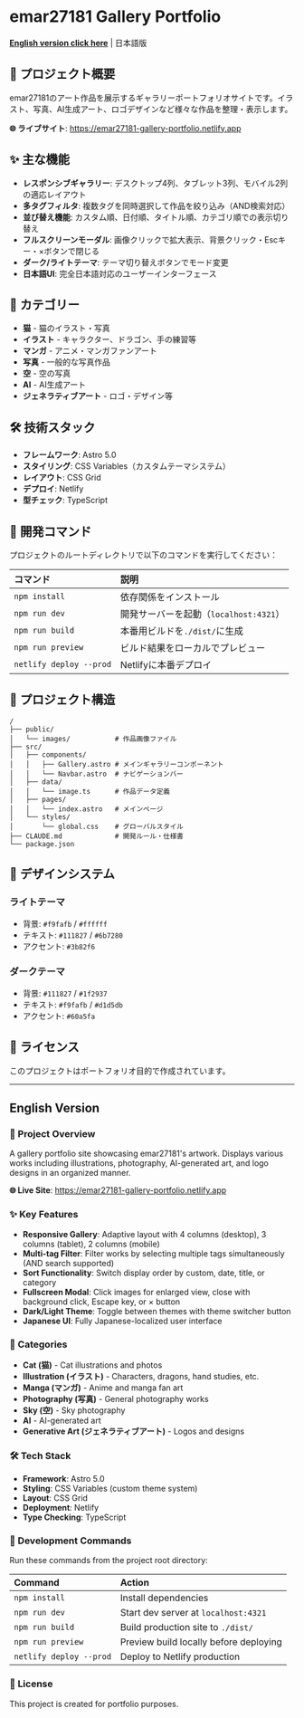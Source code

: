 # emar27181 Gallery Portfolio

**[English version click here](#english-version)** | 日本語版

## 📖 プロジェクト概要

emar27181のアート作品を展示するギャラリーポートフォリオサイトです。イラスト、写真、AI生成アート、ロゴデザインなど様々な作品を整理・表示します。

**🌐 ライブサイト**: https://emar27181-gallery-portfolio.netlify.app

## ✨ 主な機能

- **レスポンシブギャラリー**: デスクトップ4列、タブレット3列、モバイル2列の適応レイアウト
- **多タグフィルタ**: 複数タグを同時選択して作品を絞り込み（AND検索対応）
- **並び替え機能**: カスタム順、日付順、タイトル順、カテゴリ順での表示切り替え
- **フルスクリーンモーダル**: 画像クリックで拡大表示、背景クリック・Escキー・×ボタンで閉じる
- **ダーク/ライトテーマ**: テーマ切り替えボタンでモード変更
- **日本語UI**: 完全日本語対応のユーザーインターフェース

## 🎨 カテゴリー

- **猫** - 猫のイラスト・写真
- **イラスト** - キャラクター、ドラゴン、手の練習等
- **マンガ** - アニメ・マンガファンアート
- **写真** - 一般的な写真作品
- **空** - 空の写真
- **AI** - AI生成アート
- **ジェネラティブアート** - ロゴ・デザイン等

## 🛠️ 技術スタック

- **フレームワーク**: Astro 5.0
- **スタイリング**: CSS Variables（カスタムテーマシステム）
- **レイアウト**: CSS Grid
- **デプロイ**: Netlify
- **型チェック**: TypeScript

## 🚀 開発コマンド

プロジェクトのルートディレクトリで以下のコマンドを実行してください：

| コマンド | 説明 |
| :--- | :--- |
| `npm install` | 依存関係をインストール |
| `npm run dev` | 開発サーバーを起動（`localhost:4321`） |
| `npm run build` | 本番用ビルドを`./dist/`に生成 |
| `npm run preview` | ビルド結果をローカルでプレビュー |
| `netlify deploy --prod` | Netlifyに本番デプロイ |

## 📁 プロジェクト構造

```text
/
├── public/
│   └── images/           # 作品画像ファイル
├── src/
│   ├── components/
│   │   ├── Gallery.astro # メインギャラリーコンポーネント
│   │   └── Navbar.astro  # ナビゲーションバー
│   ├── data/
│   │   └── image.ts      # 作品データ定義
│   ├── pages/
│   │   └── index.astro   # メインページ
│   └── styles/
│       └── global.css    # グローバルスタイル
├── CLAUDE.md             # 開発ルール・仕様書
└── package.json
```

## 🎨 デザインシステム

### ライトテーマ
- 背景: `#f9fafb` / `#ffffff`
- テキスト: `#111827` / `#6b7280`
- アクセント: `#3b82f6`

### ダークテーマ
- 背景: `#111827` / `#1f2937`
- テキスト: `#f9fafb` / `#d1d5db`
- アクセント: `#60a5fa`

## 📝 ライセンス

このプロジェクトはポートフォリオ目的で作成されています。

---

## English Version

### 📖 Project Overview

A gallery portfolio site showcasing emar27181's artwork. Displays various works including illustrations, photography, AI-generated art, and logo designs in an organized manner.

**🌐 Live Site**: https://emar27181-gallery-portfolio.netlify.app

### ✨ Key Features

- **Responsive Gallery**: Adaptive layout with 4 columns (desktop), 3 columns (tablet), 2 columns (mobile)
- **Multi-tag Filter**: Filter works by selecting multiple tags simultaneously (AND search supported)
- **Sort Functionality**: Switch display order by custom, date, title, or category
- **Fullscreen Modal**: Click images for enlarged view, close with background click, Escape key, or × button
- **Dark/Light Theme**: Toggle between themes with theme switcher button
- **Japanese UI**: Fully Japanese-localized user interface

### 🎨 Categories

- **Cat (猫)** - Cat illustrations and photos
- **Illustration (イラスト)** - Characters, dragons, hand studies, etc.
- **Manga (マンガ)** - Anime and manga fan art
- **Photography (写真)** - General photography works
- **Sky (空)** - Sky photography
- **AI** - AI-generated art
- **Generative Art (ジェネラティブアート)** - Logos and designs

### 🛠️ Tech Stack

- **Framework**: Astro 5.0
- **Styling**: CSS Variables (custom theme system)
- **Layout**: CSS Grid
- **Deployment**: Netlify
- **Type Checking**: TypeScript

### 🚀 Development Commands

Run these commands from the project root directory:

| Command | Action |
| :--- | :--- |
| `npm install` | Install dependencies |
| `npm run dev` | Start dev server at `localhost:4321` |
| `npm run build` | Build production site to `./dist/` |
| `npm run preview` | Preview build locally before deploying |
| `netlify deploy --prod` | Deploy to Netlify production |

### 📝 License

This project is created for portfolio purposes.
